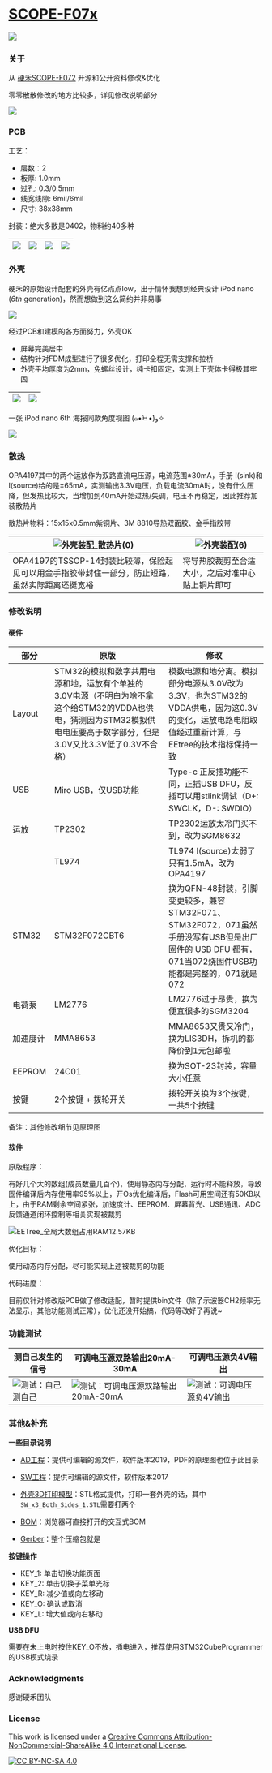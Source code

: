 # [SCOPE-F07x](https://github.com/oldgerman/SCOPE-F07x)

![](Images/外壳装配-0.jpg)

### 关于

从 [硬禾SCOPE-F072](https://github.com/EETree-git/SCOPE-F072) 开源和公开资料修改&优化

零零散散修改的地方比较多，详见修改说明部分

![](Images/SCOPE-F07x_MIndMap_Main.png)

### PCB

工艺：

- 层数：2
- 板厚: 1.0mm 
- 过孔: 0.3/0.5mm
- 线宽线隙: 6mil/6mil
- 尺寸: 38x38mm

封装：绝大多数是0402，物料约40多种

| ![](Images/3d_1.png) | ![](Images/3d_2.png) | ![](Images/3d_3_png.png) | ![](Images/3d_4_png.png) |
| -------------------- | -------------------- | ------------------------ | ------------------------ |

### 外壳



硬禾的原始设计配套的外壳有亿点点low，出于情怀我想到经典设计 iPod nano (*6th* generation)，然而想做到这么简约并非易事

![](Images/wikipedia_IPOD-NANO-6th.png)

经过PCB和建模的各方面努力，外壳OK

- 屏幕完美居中
- 结构针对FDM成型进行了很多优化，打印全程无需支撑和拉桥
- 外壳平均厚度为2mm，免螺丝设计，纯卡扣固定，实测上下壳体卡得极其牢固

| ![](Images/CASE_3D_1.png) | ![](Images/CASE_3D_2.png) |
| ------------------------- | ------------------------- |

一张 iPod nano 6th 海报同款角度视图 (๑•̀ㅂ•́)و✧

![](Images/SW_six-view_2.png)

### 散热

OPA4197其中的两个运放作为双路直流电压源，电流范围±30mA，手册 I(sink)和I(source)给的是±65mA，实测输出3.3V电压，负载电流30mA时，没有什么压降，但发热比较大，当增加到40mA开始过热/失调，电压不再稳定，因此推荐加装散热片

散热片物料：15x15x0.5mm紫铜片、3M 8810导热双面胶、金手指胶带

| ![外壳装配_散热片(0)](Images/外壳装配_散热片(0).jpeg)        | ![外壳装配(6)](Images/外壳装配(6).jpeg)          |
| ------------------------------------------------------------ | ------------------------------------------------ |
| OPA4197的TSSOP-14封装比较薄，保险起见可以用金手指胶带封住一部分，防止短路，虽然实际距离还挺宽裕 | 将导热胶裁剪至合适大小，之后对准中心贴上铜片即可 |

### 修改说明

#### 硬件

| 部分     | 原版                                                         | 修改                                                         |
| -------- | ------------------------------------------------------------ | ------------------------------------------------------------ |
| Layout   | STM32的模拟和数字共用电源和地，运放有个单独的3.0V电源（不明白为啥不拿这个给STM32的VDDA也供电，猜测因为STM32模拟供电电压要高于数字部分，但是3.0V又比3.3V低了0.3V不合格） | 模数电源和地分离。模拟部分电源从3.0V改为3.3V，也为STM32的VDDA供电，因为这0.3V的变化，运放电路电阻取值经过重新计算，与EEtree的技术指标保持一致 |
| USB      | Miro USB，仅USB功能                                          | Type-c 正反插功能不同，正插USB DFU，反插可以用stlink调试（D+: SWCLK，D-: SWDIO） |
| 运放     | TP2302                                                       | TP2302运放太冷门买不到，改为SGM8632                          |
|          | TL974                                                        | TL974 I(source)太弱了只有1.5mA，改为OPA4197                  |
| STM32    | STM32F072CBT6                                                | 换为QFN-48封装，引脚变更较多，兼容STM32F071、STM32F072，071虽然手册没写有USB但是出厂固件的 USB DFU 都有，071当072烧固件USB功能都是完整的，071就是072 |
| 电荷泵   | LM2776                                                       | LM2776过于昂贵，换为便宜很多的SGM3204                        |
| 加速度计 | MMA8653                                                      | MMA8653又贵又冷门，换为LIS3DH，拆机的都降价到1元包邮啦       |
| EEPROM   | 24C01                                                        | 换为SOT-23封装，容量大小任意                                 |
| 按键     | 2个按键 + 拨轮开关                                           | 拨轮开关换为3个按键，一共5个按键                             |

备注：其他修改细节见原理图

#### 软件

原版程序：

有好几个大的数组(成员数量几百个)，使用静态内存分配，运行时不能释放，导致固件编译后内存使用率95%以上，开Os优化编译后，Flash可用空间还有50KB以上，由于RAM剩余空间紧张，加速度计、EEPROM、屏幕背光、USB通讯、ADC反馈通道闭环控制等相关实现被裁剪

![EETree_全局大数组占用RAM12.57KB](Images/EETree_全局大数组占用RAM12.57KB.png)

优化目标：

使用动态内存分配，尽可能实现上述被裁剪的功能

代码进度：

目前仅针对修改版PCB做了修改适配，暂时提供bin文件（除了示波器CH2频率无法显示，其他功能测试正常），优化还没开始搞，代码等改好了再说~

### 功能测试

| 测自己发生的信号                                 | 可调电压源双路输出20mA-30mA                                  | 可调电压源负4V输出                                           |
| ------------------------------------------------ | ------------------------------------------------------------ | ------------------------------------------------------------ |
| ![测试：自己测自己](Images/测试：自己测自己.JPG) | ![测试：可调电压源双路输出20mA-30mA](Images/测试：可调电压源双路输出20mA-30mA.JPG) | ![测试：可调电压源负4V输出](Images/测试：可调电压源负4V输出.JPG) |

### 其他&补充

**一些目录说明**

- [AD工程](https://github.com/oldgerman/SCOPE-F07x/tree/master/HardWare/AD_Project)：提供可编辑的源文件，软件版本2019，PDF的原理图也位于此目录

- [SW工程](https://github.com/oldgerman/SCOPE-F07x/tree/master/HardWare/SW_Project)：提供可编辑的源文件，软件版本2017

- [外壳3D打印模型](https://github.com/oldgerman/SCOPE-F07x/tree/master/HardWare/3D_Print)：STL格式提供，打印一套外壳的话，其中`SW_x3_Both_Sides_1.STL`需要打两个
- [BOM](https://github.com/oldgerman/SCOPE-F07x/tree/master/HardWare/BOM/bom)：浏览器可直接打开的交互式BOM
- [Gerber](https://github.com/oldgerman/SCOPE-F07x/tree/master/HardWare/Gerber)：整个压缩包就是

**按键操作**

- KEY_1: 单击切换功能页面
- KEY_2: 单击切换子菜单光标
- KEY_R: 减少值或向左移动
- KEY_O: 确认或取消
- KEY_L: 增大值或向右移动

**USB DFU**

需要在未上电时按住KEY_O不放，插电进入，推荐使用STM32CubeProgrammer的USB模式烧录

### Acknowledgments

感谢硬禾团队

### License

This work is licensed under a
[Creative Commons Attribution-NonCommercial-ShareAlike 4.0 International License][cc-by-nc-sa].

[![CC BY-NC-SA 4.0][cc-by-nc-sa-image]][cc-by-nc-sa]

[cc-by-nc-sa]: http://creativecommons.org/licenses/by-nc-sa/4.0/
[cc-by-nc-sa-image]: https://i.creativecommons.org/l/by-nc-sa/4.0/88x31.png
